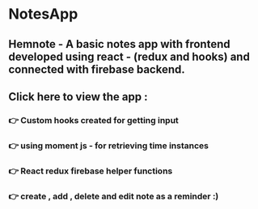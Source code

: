 # NotesApp

## Hemnote - A basic notes app with frontend developed using react - (redux and hooks) and connected with firebase backend.

## Click here to view the app : 

### 👉 Custom hooks created for getting input 

### 👉 using moment js - for retrieving time instances

### 👉 React redux firebase helper functions

### 👉 create , add , delete and edit note as a reminder :)
